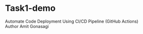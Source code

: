 # Task1-demo
Automate Code Deployment Using CI/CD Pipeline (GitHub Actions)
<br>
Author Amit Gonasagi 
